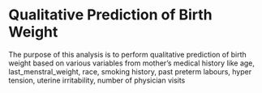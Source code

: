 # Qualitative Prediction of Birth Weight
The purpose of this analysis is to perform qualitative prediction of birth weight based on various variables from mother’s medical history like age, last_menstral_weight, race, smoking history, past preterm labours, hyper tension, uterine irritability, number of physician visits
